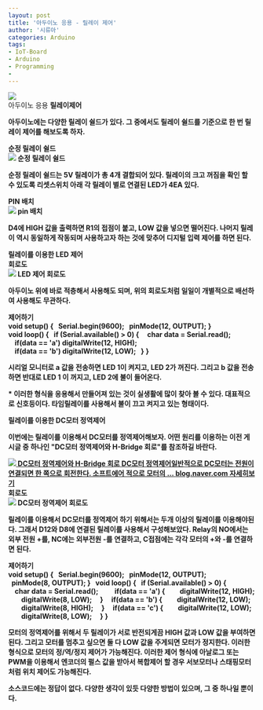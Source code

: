 ```yaml
---
layout: post
title: '아두이노 응용 - 릴레이 제어'
author: '시류아'
categories: Arduino
tags:
- IoT-Board
- Arduino
- Programming
-
---
```



<script> location.href='https://cafe.naver.com/develoid/776076' ; </script>

<div>
 <div>
  <img src="https://dthumb-phinf.pstatic.net/?src=%22http%3A%2F%2Fblogfiles.naver.net%2FMjAxNzAxMTlfMjg3%2FMDAxNDg0ODMwMjU0ODIz.N39JJngmYAdobFMDJpbMhYAiivbHGCPPPsK4ckjp6_sg.epHPb2F8f9SyAzwrneWG4jvXFEXTRmDCP3HWq46yd_sg.JPEG.searphiel9%2Farduino_logo.jpg%22&amp;type=cafe_wa740">
 </div>
</div>
<div>
 <div>
  <div>
   아두이노 응용
   <b>릴레이제어
  </div>
 </div>
</div>
<div>
 <p>아두이노에는 다양한 릴레이 쉴드가 있다. 그 중에서도 릴레이 쉴드를 기준으로 한 번 릴레이 제어를 해보도록 하자.</p>
</div>
<div>
 <div>
  <div></div>
 </div>
</div>
<div>
 <div>
  <div>
   순정 릴레이 쉴드
  </div>
 </div>
</div>
<div>
 <div>
  <img src="https://dthumb-phinf.pstatic.net/?src=%22http%3A%2F%2Fblogfiles.naver.net%2FMjAxNzAxMTlfMTg2%2FMDAxNDg0ODMwNTcxODI3.fYHFoX3EWGc3QgOvbfXF6nfliKXWXx7AWvc8QxWRVT8g.JwpV36rNwB2mtM4NWzbLPn1qbDkbK2xUcb2scBTwKe8g.PNG.searphiel9%2F1.png%22&amp;type=cafe_wa740">
  <span>순정 릴레이 쉴드</span>
 </div>
</div>
<div>
 <p>순정 릴레이 쉴드는 5V 릴레이가 총 4개 결합되어 있다. 릴레이의 크고 꺼짐을 확인 할 수 있도록 리셋스위치 아래 각 릴레이 별로 연결된 LED가 4EA 있다.</p>
</div>
<div>
 <div>
  <div>
   PIN 배치
  </div>
 </div>
</div>
<div>
 <div>
  <img src="https://dthumb-phinf.pstatic.net/?src=%22http%3A%2F%2Fblogfiles.naver.net%2FMjAxNzAxMTlfMzQg%2FMDAxNDg0ODMwNzkwOTM2.9Sh5iNknq04zvlvXcRjLf4dEgIdq1-CKL6fbYPTjBAkg.sC1urw89T9uc2yKs4dH3pV7X00iuqQDvCnjEuhOnog8g.PNG.searphiel9%2F4.PNG%22&amp;type=cafe_wa740">
  <span>pin 배치</span>
 </div>
</div>
<div>
 <p>D4에 HIGH 값을 출력하면 R1의 접점이 붙고, LOW 값을 넣으면 떨어진다. 나머지 릴레이 역시 동일하게 작동되며 사용하고자 하는 것에 맞추어 디지털 입력 제어를 하면 된다.</p>
</div>
<div>
 <div>
  <div></div>
 </div>
</div>
<div>
 <div>
  <div>
   릴레이를 이용한 LED 제어
  </div>
 </div>
</div>
<div>
 <div>
  <div>
   회로도
  </div>
 </div>
</div>
<div>
 <div>
  <img src="https://dthumb-phinf.pstatic.net/?src=%22http%3A%2F%2Fblogfiles.naver.net%2FMjAxNzAxMTlfMjEx%2FMDAxNDg0ODMwOTkzMTYy.YI9Y7II4iUOGNfvx3MfnjznjKC-eRV2TVRI4Pm33TL0g.-dldip4ANWvJMe9SkVWbWFhtZOiQNE26Nh31ZcCyXWkg.PNG.searphiel9%2F2.png%22&amp;type=cafe_wa740">
  <span>LED 제어 회로도</span>
 </div>
</div>
<div>
 <p>아두이노 위에 바로 적층해서 사용해도 되며, 위의 회로도처럼 일일이 개별적으로 배선하여 사용해도 무관하다.</p>
</div>
<div>
 <div>
  <div>
   제어하기
  </div>
 </div>
</div>
<div>
 <div>
  <div>
   void&nbsp;setup()&nbsp;{
   <b>&nbsp;&nbsp;Serial.begin(9600);
   <b>&nbsp;&nbsp;pinMode(12,&nbsp;OUTPUT);
   <b>}
   <b>&nbsp;
   <b>void&nbsp;loop()&nbsp;{
   <b>&nbsp;&nbsp;if&nbsp;(Serial.available()&nbsp;&gt;&nbsp;0)&nbsp;{
   <b>&nbsp;&nbsp;&nbsp;&nbsp;char&nbsp;data&nbsp;=&nbsp;Serial.read();
   <b>&nbsp;&nbsp;&nbsp;&nbsp;
   <b>&nbsp;&nbsp;&nbsp;&nbsp;if(data&nbsp;==&nbsp;'a')&nbsp;digitalWrite(12,&nbsp;HIGH);
   <b>&nbsp;&nbsp;&nbsp;&nbsp;if(data&nbsp;==&nbsp;'b')&nbsp;digitalWrite(12,&nbsp;LOW);
   <b>&nbsp;&nbsp;}
   <b>}
  </div>
 </div>
</div>
<div>
 <p>시리얼 모니터로 a 값을 전송하면 LED 1이 켜지고, LED 2가 꺼진다. 그리고 b 값을 전송하면 반대로 LED 1 이 꺼지고, LED 2에 불이 들어온다.</p>
</div>
<div>
 <p>* 이러한 형식을 응용해서 만들어져 있는 것이 실생활에 많이 찾아 볼 수 있다. 대표적으로 신호등이다. 타임릴레이를 사용해서 불이 끄고 켜지고 있는 형태이다.</p>
</div>
<div>
 <div>
  <div></div>
 </div>
</div>
<div>
 <div>
  <div>
   릴레이를 이용한 DC모터 정역제어
  </div>
 </div>
</div>
<div>
 <p>이번에는 릴레이를 이용해서 DC모터를 정역제어해보자. 어떤 원리를 이용하는 이전 게시글 중 하나인 "DC모터 정역제어와 H-Bridge 회로"를 참조하길 바란다.</p>
</div>
<div>
 <a href="http://blog.naver.com/searphiel9/220915484692"> <span> <span> <img src="https://dthumb-phinf.pstatic.net/?src=%22http%3A%2F%2Fdthumb.phinf.naver.net%2F%3Fsrc%3D%2522http%253A%252F%252Fblogthumb2.naver.net%252FMjAxNzAxMTlfMjQ4%252FMDAxNDg0ODMwMDM3ODAz.Ogd8p58ni1rkeldo_DSmEZciYxJp_d7GL0PBPMmMkwog.jNqTV6cMOZ8Rr-3eo6NUrmeosZr7FlGrWesufjau0RAg.PNG.searphiel9%252F3.png%253Ftype%253Dw2%2522%26amp%3Btype%3Dff500_300%22&amp;type=cafe_wa740"> </span> <span> <span>DC모터 정역제어와 H-Bridge 회로</span> <span>DC모터 정역제어일반적으로 DC모터는 전원이 연결되면 한 쪽으로 회전한다. 소프트에어 적으로 모터의 ...</span> <span>blog.naver.com</span> </span> <span></span> </span> <span>자세히보기</span> </a>
</div>
<div>
 <div>
  <div>
   회로도
  </div>
 </div>
</div>
<div>
 <div>
  <img src="https://dthumb-phinf.pstatic.net/?src=%22http%3A%2F%2Fblogfiles.naver.net%2FMjAxNzAxMTlfMTcz%2FMDAxNDg0ODMxMzA4MTYw.b_zJIilChw6KxSd7CVtmbRAUqtTc0eklgvOSDV-Mln0g.u8uUbc4xBsKJLHsq7TT8bxbcy7Prq0tKu2c_GLcUoDkg.PNG.searphiel9%2F3.png%22&amp;type=cafe_wa740">
  <span>DC모터 정역제어 회로도</span>
 </div>
</div>
<div>
 <p>릴레이를 이용해서 DC모터를 정역제어 하기 위해서는 두개 이상의 릴레이를 이용해야된다. 그래서 D12와 D8에 연결된 릴레이를 사용해서 구성해보았다. Relay의 NO에서는 외부 전원 +를, NC에는 외부전원 -를 연결하고, C접점에는 각각 모터의 +와 -를 연결하면 된다.</p>
</div>
<div>
 <div>
  <div>
   제어하기
  </div>
 </div>
</div>
<div>
 <div>
  <div>
   void&nbsp;setup()&nbsp;{
   <b>&nbsp;&nbsp;Serial.begin(9600);
   <b>&nbsp;&nbsp;pinMode(12,&nbsp;OUTPUT);
   <b>&nbsp;&nbsp;pinMode(8,&nbsp;OUTPUT);
   <b>}
   <b>&nbsp;
   <b>void&nbsp;loop()&nbsp;{
   <b>&nbsp;&nbsp;if&nbsp;(Serial.available()&nbsp;&gt;&nbsp;0)&nbsp;{
   <b>&nbsp;&nbsp;&nbsp;&nbsp;char&nbsp;data&nbsp;=&nbsp;Serial.read();
   <b>&nbsp;&nbsp;&nbsp;&nbsp;
   <b>&nbsp;&nbsp;&nbsp;&nbsp;if(data&nbsp;==&nbsp;'a')&nbsp;{
   <b>&nbsp;&nbsp;&nbsp;&nbsp;&nbsp;&nbsp;&nbsp;&nbsp;digitalWrite(12,&nbsp;HIGH);
   <b>&nbsp;&nbsp;&nbsp;&nbsp;&nbsp;&nbsp;&nbsp;&nbsp;digitalWrite(8,&nbsp;LOW);
   <b>&nbsp;&nbsp;&nbsp;&nbsp;}
   <b>&nbsp;&nbsp;&nbsp;&nbsp;if(data&nbsp;==&nbsp;'b')&nbsp;{
   <b>&nbsp;&nbsp;&nbsp;&nbsp;&nbsp;&nbsp;&nbsp;&nbsp;digitalWrite(12,&nbsp;LOW);
   <b>&nbsp;&nbsp;&nbsp;&nbsp;&nbsp;&nbsp;&nbsp;&nbsp;digitalWrite(8,&nbsp;HIGH);
   <b>&nbsp;&nbsp;&nbsp;&nbsp;}
   <b>&nbsp;&nbsp;&nbsp;&nbsp;if(data&nbsp;==&nbsp;'c')&nbsp;{
   <b>&nbsp;&nbsp;&nbsp;&nbsp;&nbsp;&nbsp;&nbsp;&nbsp;digitalWrite(12,&nbsp;LOW);
   <b>&nbsp;&nbsp;&nbsp;&nbsp;&nbsp;&nbsp;&nbsp;&nbsp;digitalWrite(8,&nbsp;LOW);
   <b>&nbsp;&nbsp;&nbsp;&nbsp;}
   <b>}
  </div>
 </div>
</div>
<div>
 <p>모터의 정역제어를 위해서 두 릴레이가 서로 반전되게끔 HIGH 값과 LOW 값을 부여하면 된다. 그리고 모터를 멈추고 싶으면 둘 다 LOW 값을 주게되면 모터가 정지한다. 이러한 형식으로 모터의 정/역/정지 제어가 가능해진다. 이러한 제어 형식에 아날로그 또는 PWM을 이용해서 엔코더의 펄스 값을 받아서 복합제어 할 경우 서보모터나 스태핑모터처럼 위치 제어도 가능해진다.</p>
</div>
<div>
 <div>
  <div></div>
 </div>
</div>
<div>
 <p>소스코드에는 정답이 없다. 다양한 생각이 있듯 다양한 방법이 있으며, 그 중 하나일 뿐이다.</p>
</div>
